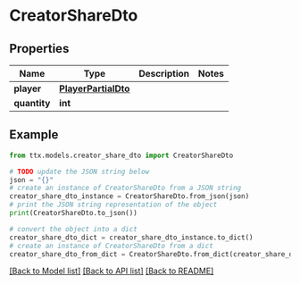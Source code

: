 # CreatorShareDto


## Properties

Name | Type | Description | Notes
------------ | ------------- | ------------- | -------------
**player** | [**PlayerPartialDto**](PlayerPartialDto.md) |  | 
**quantity** | **int** |  | 

## Example

```python
from ttx.models.creator_share_dto import CreatorShareDto

# TODO update the JSON string below
json = "{}"
# create an instance of CreatorShareDto from a JSON string
creator_share_dto_instance = CreatorShareDto.from_json(json)
# print the JSON string representation of the object
print(CreatorShareDto.to_json())

# convert the object into a dict
creator_share_dto_dict = creator_share_dto_instance.to_dict()
# create an instance of CreatorShareDto from a dict
creator_share_dto_from_dict = CreatorShareDto.from_dict(creator_share_dto_dict)
```
[[Back to Model list]](../README.md#documentation-for-models) [[Back to API list]](../README.md#documentation-for-api-endpoints) [[Back to README]](../README.md)


